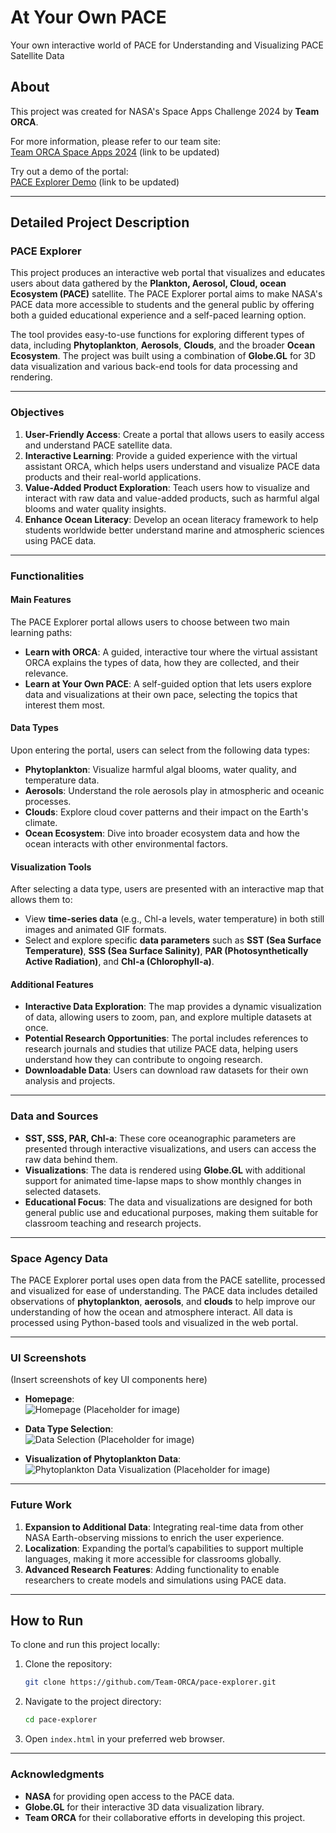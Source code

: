 
# At Your Own PACE  
Your own interactive world of PACE for Understanding and Visualizing PACE Satellite Data

## About  
This project was created for NASA's Space Apps Challenge 2024 by **Team ORCA**.

For more information, please refer to our team site:  
[Team ORCA Space Apps 2024](#) (link to be updated)

Try out a demo of the portal:  
[PACE Explorer Demo](#) (link to be updated)

---

## Detailed Project Description

### PACE Explorer  
This project produces an interactive web portal that visualizes and educates users about data gathered by the **Plankton, Aerosol, Cloud, ocean Ecosystem (PACE)** satellite. The PACE Explorer portal aims to make NASA's PACE data more accessible to students and the general public by offering both a guided educational experience and a self-paced learning option.

The tool provides easy-to-use functions for exploring different types of data, including **Phytoplankton**, **Aerosols**, **Clouds**, and the broader **Ocean Ecosystem**. The project was built using a combination of **Globe.GL** for 3D data visualization and various back-end tools for data processing and rendering.

---

### Objectives
1. **User-Friendly Access**: Create a portal that allows users to easily access and understand PACE satellite data.
2. **Interactive Learning**: Provide a guided experience with the virtual assistant ORCA, which helps users understand and visualize PACE data products and their real-world applications.
3. **Value-Added Product Exploration**: Teach users how to visualize and interact with raw data and value-added products, such as harmful algal blooms and water quality insights.
4. **Enhance Ocean Literacy**: Develop an ocean literacy framework to help students worldwide better understand marine and atmospheric sciences using PACE data.

---

### Functionalities

#### Main Features
The PACE Explorer portal allows users to choose between two main learning paths:
- **Learn with ORCA**: A guided, interactive tour where the virtual assistant ORCA explains the types of data, how they are collected, and their relevance.
- **Learn at Your Own PACE**: A self-guided option that lets users explore data and visualizations at their own pace, selecting the topics that interest them most.

#### Data Types
Upon entering the portal, users can select from the following data types:
- **Phytoplankton**: Visualize harmful algal blooms, water quality, and temperature data.
- **Aerosols**: Understand the role aerosols play in atmospheric and oceanic processes.
- **Clouds**: Explore cloud cover patterns and their impact on the Earth's climate.
- **Ocean Ecosystem**: Dive into broader ecosystem data and how the ocean interacts with other environmental factors.

#### Visualization Tools
After selecting a data type, users are presented with an interactive map that allows them to:
- View **time-series data** (e.g., Chl-a levels, water temperature) in both still images and animated GIF formats.
- Select and explore specific **data parameters** such as **SST (Sea Surface Temperature)**, **SSS (Sea Surface Salinity)**, **PAR (Photosynthetically Active Radiation)**, and **Chl-a (Chlorophyll-a)**.

#### Additional Features
- **Interactive Data Exploration**: The map provides a dynamic visualization of data, allowing users to zoom, pan, and explore multiple datasets at once.
- **Potential Research Opportunities**: The portal includes references to research journals and studies that utilize PACE data, helping users understand how they can contribute to ongoing research.
- **Downloadable Data**: Users can download raw datasets for their own analysis and projects.

---

### Data and Sources
- **SST, SSS, PAR, Chl-a**: These core oceanographic parameters are presented through interactive visualizations, and users can access the raw data behind them.
- **Visualizations**: The data is rendered using **Globe.GL** with additional support for animated time-lapse maps to show monthly changes in selected datasets.
- **Educational Focus**: The data and visualizations are designed for both general public use and educational purposes, making them suitable for classroom teaching and research projects.

---

### Space Agency Data  
The PACE Explorer portal uses open data from the PACE satellite, processed and visualized for ease of understanding. The PACE data includes detailed observations of **phytoplankton**, **aerosols**, and **clouds** to help improve our understanding of how the ocean and atmosphere interact. All data is processed using Python-based tools and visualized in the web portal.

---

### UI Screenshots  
(Insert screenshots of key UI components here)

- **Homepage**:  
  ![Homepage](#) (Placeholder for image)

- **Data Type Selection**:  
  ![Data Selection](#) (Placeholder for image)

- **Visualization of Phytoplankton Data**:  
  ![Phytoplankton Data Visualization](#) (Placeholder for image)

---

### Future Work
1. **Expansion to Additional Data**: Integrating real-time data from other NASA Earth-observing missions to enrich the user experience.
2. **Localization**: Expanding the portal’s capabilities to support multiple languages, making it more accessible for classrooms globally.
3. **Advanced Research Features**: Adding functionality to enable researchers to create models and simulations using PACE data.

---

## How to Run  
To clone and run this project locally:

1. Clone the repository:
   ```bash
   git clone https://github.com/Team-ORCA/pace-explorer.git
   ```

2. Navigate to the project directory:
   ```bash
   cd pace-explorer
   ```

3. Open `index.html` in your preferred web browser.

---

### Acknowledgments  
- **NASA** for providing open access to the PACE data.
- **Globe.GL** for their interactive 3D data visualization library.
- **Team ORCA** for their collaborative efforts in developing this project.
